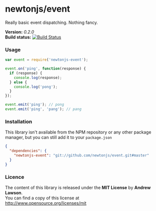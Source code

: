 # newtonjs/event #

Really basic event dispatching. Nothing fancy.

**Version:** *0.2.0*<br/>
**Build status:** [![Build Status][travis-status]][travis]


### Usage ###

```js
var event = require('newtonjs-event');

event.on('ping', function(response) {
  if (response) {
    console.log(response);
  } else {
    console.log('pong');
  }
});

event.emit('ping'); // pong
event.emit('ping', 'pang'); // pang
```


### Installation ###

This library isn't available from the NPM repository or any other
package manager, but you can still add it to your `package.json`

```json
{
  "dependencies": {
    "newtonjs-event": "git://github.com/newtonjs/event.git#master"
  }
}
```

### Licence ###
The content of this library is released under the **MIT License** by **Andrew Lawson**.<br/>
You can find a copy of this license at http://www.opensource.org/licenses/mit


<!-- Links -->
[travis]: https://travis-ci.org/newtonjs/event
[travis-status]: https://travis-ci.org/newtonjs/event.png?branch=master